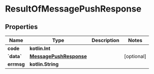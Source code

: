 
# ResultOfMessagePushResponse

## Properties
Name | Type | Description | Notes
------------ | ------------- | ------------- | -------------
**code** | **kotlin.Int** |  | 
**&#x60;data&#x60;** | [**MessagePushResponse**](MessagePushResponse.md) |  |  [optional]
**errmsg** | **kotlin.String** |  | 




